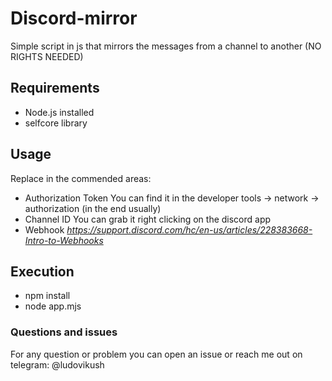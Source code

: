 # Discord-mirror
Simple script in js that mirrors the messages from a channel to another (NO RIGHTS NEEDED)

## Requirements
- Node.js installed
- selfcore library

## Usage
Replace in the commended areas:
- Authorization Token
You can find it in the developer tools -> network -> authorization (in the end usually)
- Channel ID
You can grab it right clicking on the discord app
- Webhook
_https://support.discord.com/hc/en-us/articles/228383668-Intro-to-Webhooks_

## Execution
-  npm install
- node app.mjs

### Questions and issues
For any question or problem you can open an issue or reach me out on telegram: @ludovikush
